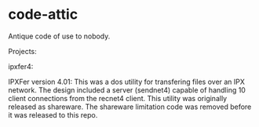 # code-attic
Antique code of use to nobody.

Projects:

ipxfer4: 

  IPXFer version 4.01: This was a dos utility for transfering files over an IPX network. The design included a server (sendnet4) capable of handling 10 client connections from the recnet4 client. This utility was originally released as shareware. The shareware limitation code was removed before it was released to this repo.

